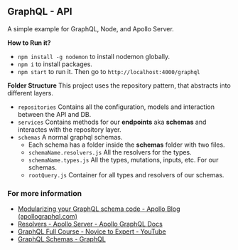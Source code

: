 ## GraphQL - API

A simple example for GraphQL, Node, and Apollo Server.

**How to Run it?**

- `npm install -g nodemon` to install nodemon globally.
- `npm i` to install packages.
- `npm start` to run it.
  Then go to `http://localhost:4000/graphql`

**Folder Structure**
This project uses the repository pattern, that abstracts into different layers.

- `repositories` Contains all the configuration, models and interaction between the API and DB.
- `services` Contains methods for our **endpoints** aka **schemas** and interactes with the repository layer.
- `schemas` A normal graphql schemas.
  - Each schema has a folder inside the **schemas** folder with two files.
  - `schemaName.resolvers.js` All the resolvers for the types.
  - `schemaName.types.js` All the types, mutations, inputs, etc. For our schemas.
  - `rootQuery.js` Container for all types and resolvers of our schemas.

### For more information

- [Modularizing your GraphQL schema code - Apollo Blog (apollographql.com)](https://www.apollographql.com/blog/backend/schema-design/modularizing-your-graphql-schema-code/)
- [Resolvers - Apollo Server - Apollo GraphQL Docs](https://www.apollographql.com/docs/apollo-server/data/resolvers/)
- [GraphQL Full Course - Novice to Expert - YouTube](https://www.youtube.com/watch?v=ed8SzALpx1Q&t=13559s)
- [GraphQL Schemas - GraphQL](https://graphql.org/learn/schema/)
